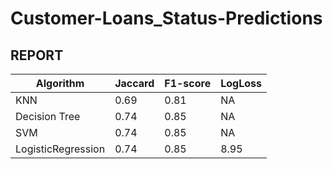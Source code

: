 # Customer-Loans_Status-Predictions

## REPORT

| Algorithm          | Jaccard | F1-score | LogLoss |
| ------------------ | ------- | -------- | ------- |
| KNN                | 0.69      | 0.81       | NA      |
| Decision Tree      | 0.74       | 0.85        | NA      |
| SVM                | 0.74       | 0.85        | NA      |
| LogisticRegression | 0.74       | 0.85        | 8.95      |
